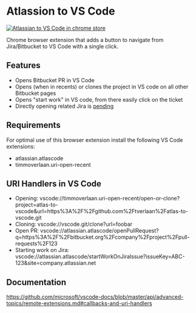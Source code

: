 # Atlassion to VS Code

[![Atlassian to VS Code in chrome store](https://img.shields.io/chrome-web-store/v/addmboihofpaognchiciamhmfdmfbipd)](https://chrome.google.com/webstore/detail/atlassian-to-vs-code/addmboihofpaognchiciamhmfdmfbipd)

Chrome browser extension that adds a button to navigate from Jira/Bitbucket to VS Code with a single click.

## Features

  * Opens Bitbucket PR in VS Code
  * Opens (when in recents) or clones the project in VS code on all other Bitbucket pages
  * Opens "start work" in VS code, from there easily click on the ticket
  * Directly opening related Jira is [pending](https://bitbucket.org/atlassianlabs/atlascode/pull-requests/965)

## Requirements

For optimal use of this browser extension install the following VS Code extensions:

  * atlassian.atlascode
  * timmoverlaan.uri-open-recent

## URI Handlers in VS Code

  * Opening: vscode://timmoverlaan.uri-open-recent/open-or-clone?project=atlas-to-vscode&url=https%3A%2F%2Fgithub.com%2Ftverlaan%2Fatlas-to-vscode.git
  * Cloning: vscode://vscode.git/clone?url=foobar
  * Open PR: vscode://atlassian.atlascode/openPullRequest?q=https%3A%2F%2Fbitbucket.org%2Fcompany%2Fproject%2Fpull-requests%2F123
  * Starting work on Jira: vscode://atlassian.atlascode/startWorkOnJiraIssue?issueKey=ABC-123&site=company.atlassian.net

## Documentation

https://github.com/microsoft/vscode-docs/blob/master/api/advanced-topics/remote-extensions.md#callbacks-and-uri-handlers


